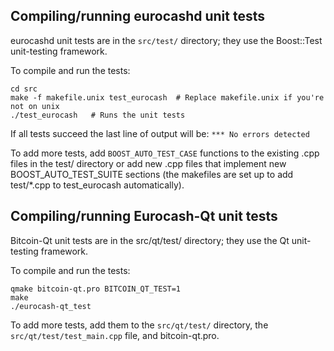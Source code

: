 Compiling/running eurocashd unit tests
------------------------------------

eurocashd unit tests are in the `src/test/` directory; they
use the Boost::Test unit-testing framework.

To compile and run the tests:

	cd src
	make -f makefile.unix test_eurocash  # Replace makefile.unix if you're not on unix
	./test_eurocash   # Runs the unit tests

If all tests succeed the last line of output will be:
`*** No errors detected`

To add more tests, add `BOOST_AUTO_TEST_CASE` functions to the existing
.cpp files in the test/ directory or add new .cpp files that
implement new BOOST_AUTO_TEST_SUITE sections (the makefiles are
set up to add test/*.cpp to test_eurocash automatically).


Compiling/running Eurocash-Qt unit tests
---------------------------------------

Bitcoin-Qt unit tests are in the src/qt/test/ directory; they
use the Qt unit-testing framework.

To compile and run the tests:

	qmake bitcoin-qt.pro BITCOIN_QT_TEST=1
	make
	./eurocash-qt_test

To add more tests, add them to the `src/qt/test/` directory,
the `src/qt/test/test_main.cpp` file, and bitcoin-qt.pro.

